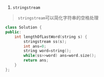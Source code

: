 1. ``stringstream``
> ``stringstream``可以简化字符串的空格处理

```C++
class Solution {
public:
    int lengthOfLastWord(string s) {
        stringstream ss(s);
        int ans=0;
        string word=string();
        while(ss>>word) ans=word.size();
        return ans;
    }
};
```